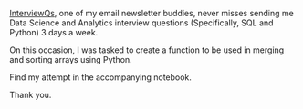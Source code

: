 [InterviewQs](https://www.interviewqs.com/), one of my email newsletter buddies, never misses sending me Data Science and Analytics interview questions (Specifically, SQL and Python) 3 days a week.

On this occasion, I was tasked to create a function to be used in merging and sorting arrays using Python. 

Find my attempt in the accompanying notebook.

Thank you.
